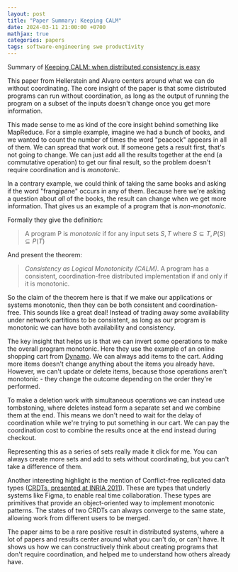 ```yaml
---
layout: post
title: "Paper Summary: Keeping CALM"
date: 2024-03-11 21:00:00 +0700
mathjax: true
categories: papers
tags: software-engineering swe productivity
---
```


Summary of [Keeping CALM: when distributed consistency is easy](https://dl.acm.org/doi/10.1145/3369736)

This paper from Hellerstein and Alvaro centers around what we can do without coordinating. The core insight of the paper is that some distributed programs can run without coordination, as long as the output of running the program on a subset of the inputs doesn't change once you get more information.

<!--more-->

This made sense to me as kind of the core insight behind something like MapReduce. For a simple example, imagine we had a bunch of books, and we wanted to count the number of times the word "peacock" appears in all of them. We can spread that work out. If someone gets a result first, that's not going to change. We can just add all the results together at the end (a commutative operation) to get our final result, so the problem doesn't require coordination and is _monotonic_. 

In a contrary example, we could think of taking the same books and asking if the word "frangipane" occurs in any of them. Because here we're asking a question about _all_ of the books, the result can change when we get more information. That gives us an example of a program that is _non-monotonic_. 

Formally they give the definition:

> A program P is _monotonic_ if for any input sets $S, T$ where $S \subseteq T, P(S) \subseteq P(T)$

And present the theorem:

> _Consistency as Logical Monotonicity (CALM)_. A program has a consistent, coordination-free distributed implementation if and only if it is monotonic. 

So the claim of the theorem here is that if we make our applications or systems monotonic, then they can be both consistent and coordination-free. This sounds like a great deal! Instead of trading away some availability under network partitions to be consistent, as long as our program is monotonic we can have both availability and consistency. 

The key insight that helps us is that we can invert some operations to make the overall program monotonic. Here they use the example of an online shopping cart from [Dynamo](https://www.allthingsdistributed.com/files/amazon-dynamo-sosp2007.pdf). We can always add items to the cart. Adding more items doesn't change anything about the items you already have. However, we can't update or delete items, because those operations aren't monotonic - they change the outcome depending on the order they're performed. 

To make a deletion work with simultaneous operations we can instead use tombstoning, where deletes instead form a separate set and we combine them at the end. This means we don't need to wait for the delay of coordination while we're trying to put something in our cart. We can pay the coordination cost to combine the results once at the end instead during checkout.  

Representing this as a series of sets really made it click for me. You can always create more sets and add to sets without coordinating, but you can't take a difference of them. 

Another interesting highlight is the mention of Conflict-free replicated data types ([CRDTs, presented at INRIA 2011](https://pages.lip6.fr/Marc.Shapiro/papers/RR-7687.pdf)). These are types that underly systems like Figma, to enable real time collaboration. These types are primitives that provide an object-oriented way to implement monotonic patterns. The states of two CRDTs can always converge to the same state, allowing work from different users to be merged.

The paper aims to be a rare positive result in distributed systems, where a lot of papers and results center around what you can't do, or can't have. It shows us how we can constructively think about creating programs that don't require coordination, and helped me to understand how others already have. 
